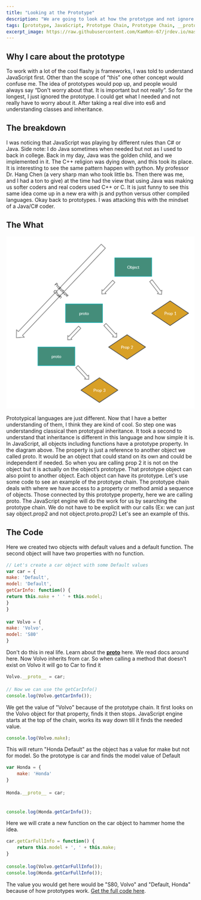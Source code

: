 ```yaml
---
title: "Looking at the Prototype"
description: "We are going to look at how the prototype and not ignore it"
tags: [prototype, JavaScript, Prototype Chain, Prototype Chain, __proto__]
excerpt_image: https://raw.githubusercontent.com/KamRon-67/jrdev.io/master/assets/img/pexels-anna-shvets-3746197.jpg
---
```



## Why I care about the prototype

To work with a lot of the cool flashy js frameworks, I was told to understand JavaScript first. Other than the scope of “this” one other concept would confuse me. The idea of prototypes would pop up, and people would always say “Don't worry about that. It is important but not really”. So for the longest, I just ignored the prototype. I could get what I needed and not really have to worry about it. After taking a real dive into es6 and understanding classes and inheritance. 

## The breakdown

I was noticing that JavaScript was playing by different rules than C# or Java. Side note: I do Java sometimes when needed but not as I used to back in college. Back in my day, Java was the golden child, and we implemented in it. The C++ religion was dying down, and this took its place. It is interesting to see the same pattern happen with python. My professor Dr. Hang Chen (a very sharp man who took little bs. Then there was me, and I had a ton to give) at the time had the view that using Java was making us softer coders and real coders used C++ or C. It is just funny to see this same idea come up in a new era with js and python versus other compiled languages. Okay back to prototypes. I was attacking this with the mindset of a Java/C# coder.

## The What

![Image of a model prototype chain](https://raw.githubusercontent.com/KamRon-67/jrdev.io/master/assets/img/Proto.jpg "A model of the prototype chain")

Prototypical languages are just different. Now that I have a better understanding of them, I think they are kind of cool. So step one was understanding classical then prototypal inheritance. It took a second to understand that inheritance is different in this language and how simple it is. In JavaScript, all objects including functions have a prototype property. In the diagram above. The property is just a reference to another object we called proto. It would be an object that could stand on its own and could be independent if needed. So when you are calling prop 2 it is not on the object but it is actually on the object’s prototype. That prototype object can also point to another object. Each object can have its prototype. Let's use some code to see an example of the prototype chain. The prototype chain deals with where we have access to a property or method amid a sequence of objects. Those connected by this prototype property, here we are calling proto. The JavaScript engine will do the work for us by searching the prototype chain. We do not have to be explicit with our calls (Ex: we can just say object.prop2 and not object.proto.prop2) Let's see an example of this.


## The Code 

Here we created two objects with default values and a default function. The second object will have two properties with no function.

```js
// Let's create a car object with some Default values
var car = {
make: 'Default',
model: 'Default',
getCarInfo: function() {
return this.make + ' ' + this.model; 
}
}

var Volvo = {
make: 'Volvo',
model: 'S80'
}
```

Don't do this in real life. Learn about the [__proto__](https://developer.mozilla.org/en-US/docs/Web/JavaScript/Reference/Global_Objects/Object/proto) here. We read docs around here. Now Volvo inherits from car. So when calling a method that doesn't exist on Volvo it will go to Car to find it

```js
Volvo.__proto__ = car;

// Now we can use the getCarInfo()
console.log(Volvo.getCarInfo());
```

We get the value of "Volvo" because of the prototype chain. It first looks on the Volvo object for that property, finds it then stops. JavaScript engine starts at the top of the chain, works its way down till it finds the needed value.

```js
console.log(Volvo.make);
```


This will return "Honda Default" as the object has a value for make but not for model. So the prototype is car and finds the model value of Default

```js
var Honda = {
    make: 'Honda'   
}

Honda.__proto__ = car;


console.log(Honda.getCarInfo());
```

Here we will crate a new function on the car object to hammer home the idea.

```js
car.getCarFullInfo = function() {
    return this.model + ', ' + this.make;   
}

console.log(Volvo.getCarFullInfo());
console.log(Honda.getCarFullInfo());
```

The value you would get here would be "S80, Volvo" and "Default, Honda" because of how prototypes work. [Get the full code here](https://github.com/KamRon-67/Proto-Example).
